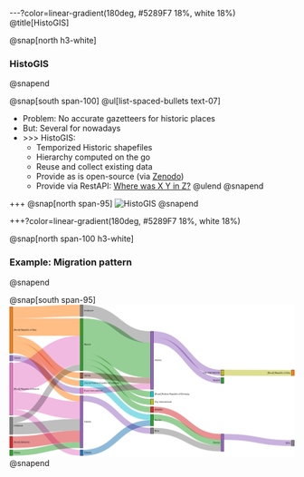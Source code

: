 ---?color=linear-gradient(180deg, #5289F7 18%, white 18%)
@title[HistoGIS]

@snap[north h3-white]
### HistoGIS
@snapend

@snap[south span-100]
@ul[list-spaced-bullets text-07]
- Problem: No accurate gazetteers for historic places
- But: Several for nowadays
- \>\>\> HistoGIS:
	+ Temporized Historic shapefiles
	+ Hierarchy computed on the go
	+ Reuse and collect existing data
	+ Provide as is open-source (via [Zenodo](https://zenodo.org/record/2615387#.XOr59nVfiw4))
	+ Provide via RestAPI: [Where was X Y in Z?](https://histogis.acdh.oeaw.ac.at/shapes/where-was/)
@ulend
@snapend

+++
@snap[north span-95]
![HistoGIS](images/screenshot_histogis_small.png)
@snapend

+++?color=linear-gradient(180deg, #5289F7 18%, white 18%)

@snap[north span-100 h3-white]
### Example: Migration pattern
@snapend

@snap[south span-95]
![Sankey migration patterns, Artists from Tyrol](images/sankey_artists_tirol_birth_and_death_v1.png)
@snapend
